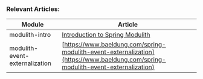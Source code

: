 ### Relevant Articles: 

Module | Article
--|--
modulith-intro | [Introduction to Spring Modulith](https://www.baeldung.com/spring-modulith)
modulith-event-externalization | [https://www.baeldung.com/spring-modulith-event-externalization](https://www.baeldung.com/spring-modulith-event-externalization)